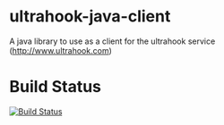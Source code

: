 ultrahook-java-client
=====================

A java library to use as a client for the ultrahook service (http://www.ultrahook.com)

Build Status
============
[![Build Status](https://travis-ci.org/flosell/ultrahook-java-client.png)](https://travis-ci.org/flosell/ultrahook-java-client)
